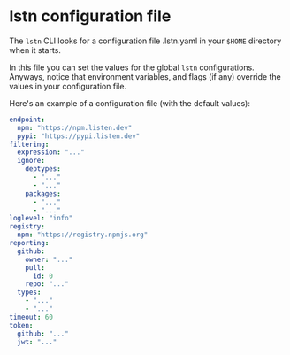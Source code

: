 # lstn configuration file

The `lstn` CLI looks for a configuration file .lstn.yaml in your `$HOME` directory when it starts.

In this file you can set the values for the global `lstn` configurations.
Anyways, notice that environment variables, and flags (if any) override the values in your configuration file.

Here's an example of a configuration file (with the default values):

```yaml
endpoint: 
  npm: "https://npm.listen.dev"
  pypi: "https://pypi.listen.dev"
filtering: 
  expression: "..."
  ignore: 
    deptypes: 
      - "..."
      - "..."
    packages: 
      - "..."
      - "..."
loglevel: "info"
registry: 
  npm: "https://registry.npmjs.org"
reporting: 
  github: 
    owner: "..."
    pull: 
      id: 0
    repo: "..."
  types: 
    - "..."
    - "..."
timeout: 60
token: 
  github: "..."
  jwt: "..."
```
